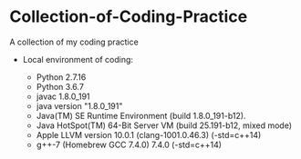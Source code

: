 # Collection-of-Coding-Practice
A collection of my coding practice

* Local environment of coding:

   	* Python 2.7.16
	* Python 3.6.7
	* javac 1.8.0_191
	* java version "1.8.0_191"
	* Java(TM) SE Runtime Environment (build 1.8.0_191-b12).
	* Java HotSpot(TM) 64-Bit Server VM (build 25.191-b12, mixed mode)
	* Apple LLVM version 10.0.1 (clang-1001.0.46.3) (-std=c++14)
	* g++-7 (Homebrew GCC 7.4.0) 7.4.0 (-std=c++14)
